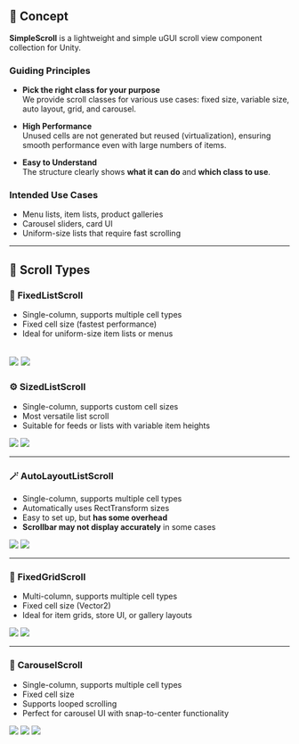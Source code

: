 ﻿## 🎯 Concept

**SimpleScroll** is a lightweight and simple uGUI scroll view component collection for Unity.

### Guiding Principles
- **Pick the right class for your purpose**  
  We provide scroll classes for various use cases: fixed size, variable size, auto layout, grid, and carousel.

- **High Performance**  
  Unused cells are not generated but reused (virtualization), ensuring smooth performance even with large numbers of items.

- **Easy to Understand**  
  The structure clearly shows **what it can do** and **which class to use**.

### Intended Use Cases
- Menu lists, item lists, product galleries
- Carousel sliders, card UI
- Uniform-size lists that require fast scrolling

---

## 🧩 Scroll Types

### 🎯 **FixedListScroll**
- Single-column, supports multiple cell types
- Fixed cell size (fastest performance)
- Ideal for uniform-size item lists or menus

![](media/FixedListScroll.gif)
![](media/FixedListScroll.png)
---

### ⚙️ **SizedListScroll**
- Single-column, supports custom cell sizes
- Most versatile list scroll
- Suitable for feeds or lists with variable item heights

![](media/SizedListScroll.gif)
![](media/SizedListScroll.png)

---

### 🪄 **AutoLayoutListScroll**
- Single-column, supports multiple cell types
- Automatically uses RectTransform sizes
- Easy to set up, but **has some overhead**
- **Scrollbar may not display accurately** in some cases

![](media/AutoLayoutListScroll.gif)
![](media/AutoLayoutListScroll.png)

---

### 🧱 **FixedGridScroll**
- Multi-column, supports multiple cell types
- Fixed cell size (Vector2)
- Ideal for item grids, store UI, or gallery layouts

![](media/FixedGridScroll.gif)
![](media/FixedGridScroll.png)

---

### 🎠 **CarouselScroll**
- Single-column, supports multiple cell types
- Fixed cell size
- Supports looped scrolling
- Perfect for carousel UI with snap-to-center functionality

![](media/CarouselScroll.gif)
![](media/CarouselScrollLoop.gif)
![](media/CarouselScroll.png)
